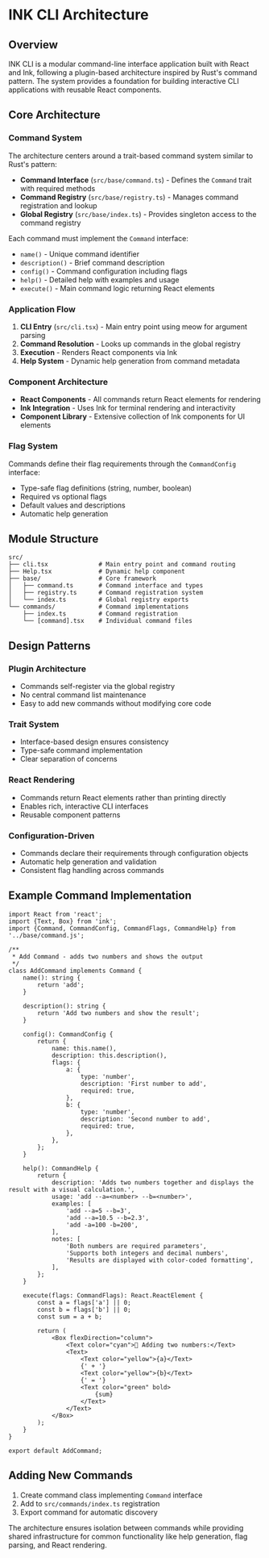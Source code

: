 # INK CLI Architecture

## Overview

INK CLI is a modular command-line interface application built with React and Ink, following a plugin-based architecture inspired by Rust's command pattern. The system provides a foundation for building interactive CLI applications with reusable React components.

## Core Architecture

### Command System

The architecture centers around a trait-based command system similar to Rust's pattern:

- **Command Interface** (`src/base/command.ts`) - Defines the `Command` trait with required methods
- **Command Registry** (`src/base/registry.ts`) - Manages command registration and lookup
- **Global Registry** (`src/base/index.ts`) - Provides singleton access to the command registry

Each command must implement the `Command` interface:
- `name()` - Unique command identifier
- `description()` - Brief command description
- `config()` - Command configuration including flags
- `help()` - Detailed help with examples and usage
- `execute()` - Main command logic returning React elements

### Application Flow

1. **CLI Entry** (`src/cli.tsx`) - Main entry point using meow for argument parsing
2. **Command Resolution** - Looks up commands in the global registry
3. **Execution** - Renders React components via Ink
4. **Help System** - Dynamic help generation from command metadata

### Component Architecture

- **React Components** - All commands return React elements for rendering
- **Ink Integration** - Uses Ink for terminal rendering and interactivity
- **Component Library** - Extensive collection of Ink components for UI elements

### Flag System

Commands define their flag requirements through the `CommandConfig` interface:
- Type-safe flag definitions (string, number, boolean)
- Required vs optional flags
- Default values and descriptions
- Automatic help generation

## Module Structure

```
src/
├── cli.tsx              # Main entry point and command routing
├── Help.tsx             # Dynamic help component
├── base/                # Core framework
│   ├── command.ts       # Command interface and types
│   ├── registry.ts      # Command registration system
│   └── index.ts         # Global registry exports
└── commands/            # Command implementations
    ├── index.ts         # Command registration
    └── [command].tsx    # Individual command files
```

## Design Patterns

### Plugin Architecture
- Commands self-register via the global registry
- No central command list maintenance
- Easy to add new commands without modifying core code

### Trait System
- Interface-based design ensures consistency
- Type-safe command implementation
- Clear separation of concerns

### React Rendering
- Commands return React elements rather than printing directly
- Enables rich, interactive CLI interfaces
- Reusable component patterns

### Configuration-Driven
- Commands declare their requirements through configuration objects
- Automatic help generation and validation
- Consistent flag handling across commands

## Example Command Implementation

```tsx
import React from 'react';
import {Text, Box} from 'ink';
import {Command, CommandConfig, CommandFlags, CommandHelp} from '../base/command.js';

/**
 * Add Command - adds two numbers and shows the output
 */
class AddCommand implements Command {
	name(): string {
		return 'add';
	}

	description(): string {
		return 'Add two numbers and show the result';
	}

	config(): CommandConfig {
		return {
			name: this.name(),
			description: this.description(),
			flags: {
				a: {
					type: 'number',
					description: 'First number to add',
					required: true,
				},
				b: {
					type: 'number',
					description: 'Second number to add',
					required: true,
				},
			},
		};
	}

	help(): CommandHelp {
		return {
			description: 'Adds two numbers together and displays the result with a visual calculation.',
			usage: 'add --a=<number> --b=<number>',
			examples: [
				'add --a=5 --b=3',
				'add --a=10.5 --b=2.3',
				'add -a=100 -b=200',
			],
			notes: [
				'Both numbers are required parameters',
				'Supports both integers and decimal numbers',
				'Results are displayed with color-coded formatting',
			],
		};
	}

	execute(flags: CommandFlags): React.ReactElement {
		const a = flags['a'] || 0;
		const b = flags['b'] || 0;
		const sum = a + b;

		return (
			<Box flexDirection="column">
				<Text color="cyan">🧮 Adding two numbers:</Text>
				<Text>
					<Text color="yellow">{a}</Text>
					{' + '}
					<Text color="yellow">{b}</Text>
					{' = '}
					<Text color="green" bold>
						{sum}
					</Text>
				</Text>
			</Box>
		);
	}
}

export default AddCommand;
```

## Adding New Commands

1. Create command class implementing `Command` interface
2. Add to `src/commands/index.ts` registration
3. Export command for automatic discovery

The architecture ensures isolation between commands while providing shared infrastructure for common functionality like help generation, flag parsing, and React rendering.